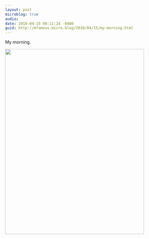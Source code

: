 ```yaml
---
layout: post
microblog: true
audio: 
date: 2018-04-15 08:11:24 -0400
guid: http://mfamous.micro.blog/2018/04/15/my-morning.html
---
```

My morning.

<img src="http://mark.famousfamily.com/uploads/2018/ed0ebd8641.jpg" width="450" height="600" />
